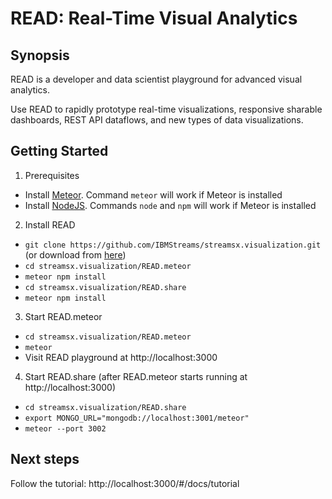 # READ: Real-Time Visual Analytics

## Synopsis
READ is a developer and data scientist playground for advanced visual analytics.

Use READ to rapidly prototype real-time visualizations, responsive sharable dashboards, REST API dataflows, and new types of data visualizations.

## Getting Started
1. Prerequisites
  * Install [Meteor](https://www.meteor.com). Command `meteor` will work if Meteor is installed
  * Install [NodeJS](https://nodejs.org/en/). Commands `node` and `npm` will work if Meteor is installed
2. Install READ
  * ```git clone https://github.com/IBMStreams/streamsx.visualization.git``` (or download from [here](https://github.com/IBMStreams/streamsx.visualization/archive/master.zip))
  * ```cd streamsx.visualization/READ.meteor```
  * ```meteor npm install```
  * ```cd streamsx.visualization/READ.share```
  * ```meteor npm install```
3. Start READ.meteor
  * ```cd streamsx.visualization/READ.meteor```
  * ```meteor```
  * Visit READ playground at http://localhost:3000
4. Start READ.share (after READ.meteor starts running at http://localhost:3000)
  * ```cd streamsx.visualization/READ.share```
  * ```export MONGO_URL="mongodb://localhost:3001/meteor"```
  * ```meteor --port 3002```

## Next steps
Follow the tutorial: http://localhost:3000/#/docs/tutorial

